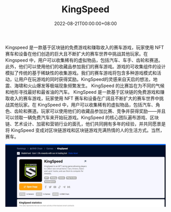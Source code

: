﻿---
title: "KingSpeed"
description: "KingSpeed 是一款 NFT 赛车游戏，允许玩家收集稀有虚拟物品：汽车、车手、齿轮和陆地轨道；并用它们来争夺奖励。"
date: 2022-08-21T00:00:00+08:00
lastmod: 2022-08-21T00:00:00+08:00
draft: false
authors: ["boogArno"]
featuredImage: "kingspeed.png"
tags: ["NFT Games","KingSpeed"]
categories: ["nfts"]
nfts: ["NFT Games"]
blockchain: "BSC"
website: "https://dappradar.com/deeplink/12907"
twitter: "https://twitter.com/kingspeed_io"
discord: ""
telegram: "https://t.me/kingspeed_announcement"
github: ""
youtube: "https://www.youtube.com/channel/UCdF3jW9QLRfaRTZoi4qnYaQ"
twitch: ""
facebook: "https://www.facebook.com/kingspeed.io"
instagram: ""
reddit: ""
medium: ""
steam: ""
gitbook: ""
googleplay: ""
appstore: ""
status: "Live"
weight: 
lightgallery: true
toc: true
pinned: false
recommend: false
recommend1: false
---
Kingspeed 是一款基于区块链的免费游戏和赚取收入的赛车游戏，玩家使用 NFT 赛车和设备在他们创造的巨大且不断扩大的赛车世界中挑战其他玩家。在 Kingspeed 中，用户可以收集稀有的虚拟物品，包括汽车、车手、齿轮和赛道。此外，他们可以使用他们的收藏品参加我们的赛车游戏。游戏的可收集组件的设计模拟了传统的基于稀缺性的收集游戏。我们的赛车游戏将包含多种游戏模式和活动，让用户在玩游戏的同时获得奖励。KingSpeed的灵感来自天启的想法，地震、海啸和火山爆发等极端现象频繁发生。 KingSpeed 的比赛旨在为不同的气候和地形寻找最好和最省油的汽车。 KingSpeed 是一款基于区块链的免费游戏和赚取收入的赛车游戏，玩家使用 NFT 赛车和设备在广阔且不断扩大的赛车世界中挑战其他玩家。在 KingSpeed 中，用户可以收集稀有的虚拟物品，包括汽车、角色、齿轮和赛道。玩家可以使用他们的收藏品参加比赛、竞争并获得奖励——并且可以领取一辆免费汽车来开始玩游戏。KingSpeed 的核心团队遍布游戏、区块链、艺术设计、加密和营销行业的面孔，他们共同拥有多年的经验，并共同愿景是将 KingSpeed 变成对区块链游戏和区块链游戏充满热情的人的生活方式。当然，赛车。

![1](1.jpg)